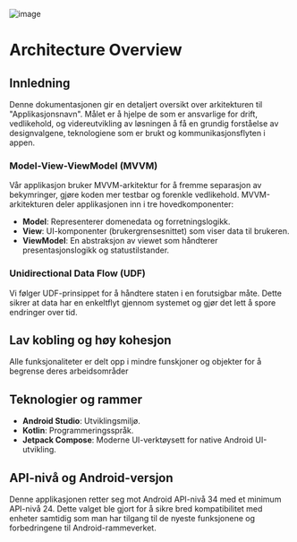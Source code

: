 ![image](https://media.github.uio.no/user/9127/files/f87d4a47-843e-4b26-86af-1b587f85f062)


# Architecture Overview

## Innledning

Denne dokumentasjonen gir en detaljert oversikt over arkitekturen til "Applikasjonsnavn". Målet er å hjelpe de som er ansvarlige for drift, vedlikehold, og videreutvikling av løsningen å få en grundig forståelse av designvalgene, teknologiene som er brukt og kommunikasjonsflyten i appen.

### Model-View-ViewModel (MVVM)

Vår applikasjon bruker MVVM-arkitektur for å fremme separasjon av bekymringer, gjøre koden mer testbar og forenkle vedlikehold. MVVM-arkitekturen deler applikasjonen inn i tre hovedkomponenter:

- **Model**: Representerer domenedata og forretningslogikk.
- **View**: UI-komponenter (brukergrensesnittet) som viser data til brukeren.
- **ViewModel**: En abstraksjon av viewet som håndterer presentasjonslogikk og statustilstander.

### Unidirectional Data Flow (UDF)

Vi følger UDF-prinsippet for å håndtere staten i en forutsigbar måte. Dette sikrer at data har en enkeltflyt gjennom systemet og gjør det lett å spore endringer over tid.

## Lav kobling og høy kohesjon

Alle funksjonaliteter er delt opp i mindre funskjoner og objekter for å begrense deres arbeidsområder

## Teknologier og rammer

- **Android Studio**: Utviklingsmiljø.
- **Kotlin**: Programmeringsspråk.
- **Jetpack Compose**: Moderne UI-verktøysett for native Android UI-utvikling.

## API-nivå og Android-versjon


Denne applikasjonen retter seg mot Android API-nivå 34 med et minimum API-nivå 24. Dette valget ble gjort for å sikre bred kompatibilitet med enheter samtidig som man har tilgang til de nyeste funksjonene og forbedringene til Android-rammeverket.
